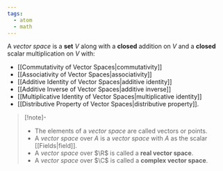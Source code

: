 ```yaml
---
tags:
  - atom
  - math
---
```

A *vector space* is a **set** $V$ along with a **closed** addition on $V$ and a **closed** scalar multiplication on $V$ with:
- [[Commutativity of Vector Spaces|commutativity]]
- [[Associativity of Vector Spaces|associativity]]
- [[Additive Identity of Vector Spaces|additive identity]]
- [[Additive Inverse of Vector Spaces|additive inverse]]
- [[Multiplicative Identity of Vector Spaces|multiplicative identity]]
- [[Distributive Property of Vector Spaces|distributive property]].

> [!note]-
> - The elements of a *vector space* are called vectors or points.
> - A *vector space* over $A$ is a *vector space* with $A$ as the scalar [[Fields|field]].
> - A *vector space* over $\R$ is called a **real vector space**.
> - A *vector space* over $\C$ is called a **complex vector space**.